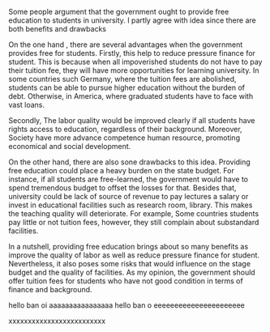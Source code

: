 Some people argument that the government ought to provide free education to students in university. I partly agree with idea since there are both benefits and drawbacks 

On the one hand , there are several advantages when the government provides free for students. Firstly, this help to reduce pressure finance for student. This is because when all impoverished students do not have to pay their tuition fee, they will have more opportunities for learning university. 
In some countries such Germany, where the tuition fees are abolished, students can be able to pursue higher education without the burden of debt. Otherwise, in America, where graduated students have to face with vast loans.

Secondly, The labor quality would be improved clearly if all students have rights access to education, regardless of their background. Moreover, Society have more advance competence human resource, promoting economical and social development. 

On the other hand, there are also sone drawbacks to this idea. Providing free education could place a heavy burden on the state budget. For instance, if all students are free-learned, the government would have to spend tremendous budget to offset the losses for that. Besides that, university could be lack of source of revenue to pay lectures a salary or invest in educational facilities such as research room, library. This makes the teaching quality will deteriorate. For example, Some countries students pay little or not tuition fees, however, they still complain about substandard facilities.


In a nutshell,  providing free education brings about so many benefits as improve the quality of labor as well as reduce pressure finance for student.
Nevertheless, it also poses some risks that would influence on the stage budget and the quality of facilities. As my opinion, the government should
offer tuition fees for students who have not good condition in terms of finance and background.



hello ban oi
aaaaaaaaaaaaaaaa
hello ban o
eeeeeeeeeeeeeeeeeeeeee



xxxxxxxxxxxxxxxxxxxxxxxxx